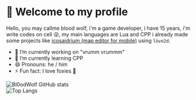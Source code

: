 # 👋 Welcome to my profile
 Hello, you may callme blood wolf, i'm a game developer, i have
15 years, i'm write codes on cell 😜, my main languages are Lua and
CPP i already made some projects like [icosaidrium (map editor for mobile)](./)
using `löve2d`.
- 🔭 I’m currently working on "vrumm vrummm"
- 🌱 I’m currently learning CPP
- 😄 Pronouns: he / him
- ⚡ Fun fact: I love foxies 🦊

 ![Bl0odWolf GitHub stats](https://github-readme-stats.vercel.app/api?username=Bl0odWolf&show_icons=true&theme=synthwave)  
![Top Langs](https://github-readme-stats.vercel.app/api/top-langs/?username=Bl0odWolf&theme=synthwave)
